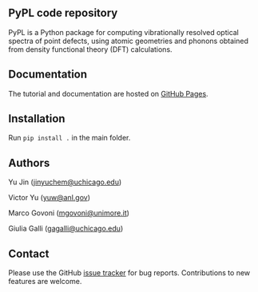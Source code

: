 ## **PyPL** code repository

PyPL is a Python package for computing vibrationally resolved optical spectra of point defects, using atomic geometries and phonons obtained from density functional theory (DFT) calculations.

Documentation
-------------

The tutorial and documentation are hosted on [GitHub Pages](https://miccompy.github.io/pypl/).

Installation
------------

Run `pip install .` in the main folder.

Authors
-------

Yu Jin (jinyuchem@uchicago.edu)

Victor Yu (yuw@anl.gov)

Marco Govoni (mgovoni@unimore.it)

Giulia Galli (gagalli@uchicago.edu)

Contact
-------

Please use the GitHub [issue tracker](https://github.com/MICCoMPy/pypl/issues/) for bug reports. Contributions to new features are welcome.
